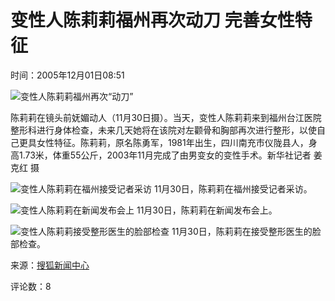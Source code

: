 # 变性人陈莉莉福州再次动刀 完善女性特征

时间：2005年12月01日08:51

![变性人陈莉莉福州再次“动刀”](https://photocdn.sohu.com/20051201/Img227636423.jpg)

陈莉莉在镜头前妩媚动人（11月30日摄）。当天，变性人陈莉莉来到福州台江医院整形科进行身体检查，未来几天她将在该院对左颧骨和胸部再次进行整形，以使自己更具女性特征。陈莉莉，原名陈勇军，1981年出生，四川南充市仪陇县人，身高1.73米，体重55公斤，2003年11月完成了由男变女的变性手术。新华社记者 姜克红 摄

![变性人陈莉莉在福州接受记者采访](https://photocdn.sohu.com/20051201/Img227636424.jpg)
11月30日，陈莉莉在福州接受记者采访。

![变性人陈莉莉在新闻发布会上](https://photocdn.sohu.com/20051201/Img227636425.jpg)
11月30日，陈莉莉在新闻发布会上。

![变性人陈莉莉接受整形医生的脸部检查](https://photocdn.sohu.com/20051201/Img227636426.jpg)
11月30日，陈莉莉在接受整形医生的脸部检查。

来源：[搜狐新闻中心](https://news.sohu.com) 

评论数：8
<!-- tcd_original_link https://news.sohu.com/20051201/n227636422.shtml -->
